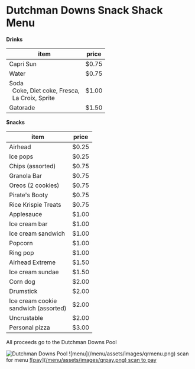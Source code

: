 # Dutchman Downs Snack Shack Menu

**Drinks**

| item                | price |
|---------------------|-------|
| Capri Sun           | $0.75 |
| Water	              | $0.75 |
| Soda<br/>&nbsp;&nbsp;Coke, Diet coke, Fresca,<br/>&nbsp;&nbsp;La Croix, Sprite | $1.00 |
| Gatorade            | $1.50 |

**Snacks**

| item                | price |
|---------------------|-------|
| Airhead             | $0.25 |
| Ice pops            | $0.25 |
| Chips (assorted)    | $0.75 |
| Granola Bar         | $0.75 |
| Oreos (2 cookies)   | $0.75 |
| Pirate's Booty      | $0.75 |
| Rice Krispie Treats | $0.75 |
| Applesauce          | $1.00 |
| Ice cream bar       | $1.00 |
| Ice cream sandwich  | $1.00 |
| Popcorn             | $1.00 |
| Ring pop            | $1.00 |
| Airhead Extreme     | $1.50 |
| Ice cream sundae    | $1.50 |
| Corn dog            | $2.00 |
| Drumstick           | $2.00 |
| Ice cream cookie<br/>sandwich (assorted) | $2.00 |
| Uncrustable         | $2.00 |
| Personal pizza      | $3.00 |

All proceeds go to the Dutchman Downs Pool

<img class="logo" src="/menu/assets/images/dolphin_noyear.png" alt="Dutchman Downs Pool">

<span class="qrcontainer">
    <span class="qrcode qrmenu">
        ![menu](/menu/assets/images/qrmenu.png)
        <span class="qrlabel">scan for menu</span>
    </span>
    <a rel="noreferrer" href="https://venmo.com/u/ddsnackshack">
        <span class="qrcode qrpay">
            ![pay](/menu/assets/images/qrpay.png)
            <span class="qrlabel">scan to pay</span>
        </span>
    </a>
</span>

